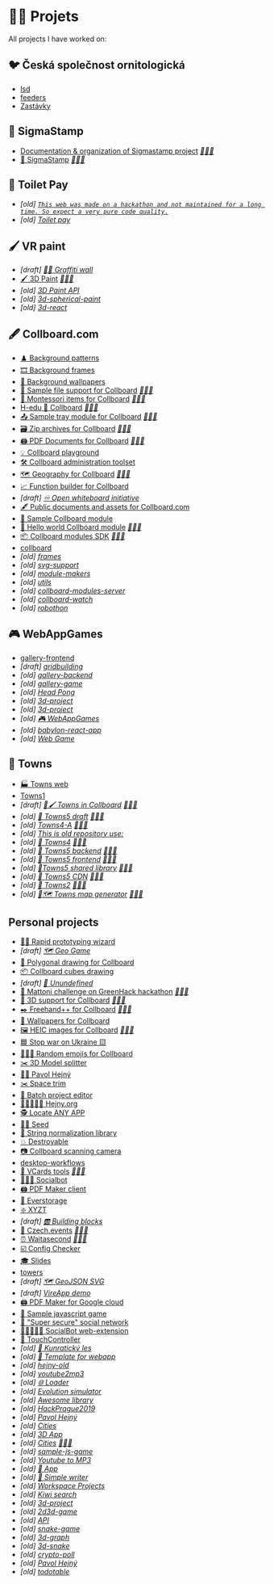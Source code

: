 <!--
Note: See [🦊] in root README for more information
{% include index.html %}
-->

# 👨‍🏭 Projets

<!-- ⚠️ WARNING: This was generated by generate-projects at 2023-01-05T00:51:37.030Z-->
All projects I have worked on:

## 🐦 Česká společnost ornitologická

-   [lsd](#)
-   [feeders](#)
-   [Zastávky](https://zastavky.birdlife.cz/)

## 📜 SigmaStamp

-   [Documentation & organization of Sigmastamp project](https://github.com/sigmastamp) *[🔗](https://github.com/sigmastamp)[👨‍💻](https://github.com/sigmastamp/docs)*
-   [📜 SigmaStamp](https://github.com/sigmastamp) *[🔗](https://github.com/sigmastamp)[👨‍💻](https://github.com/sigmastamp/sigmastamp-frontend)*

## 🧻 Toilet Pay

-   *[old] [`This web was made on a hackathon and not maintained for a long time. So expect a very pure code quality.`](https://github.com/toilet-pay/toilet-pay-web)*
-   *[old] [Toilet pay](https://github.com/toilet-pay/toilet-pay)*

## 🖌 VR paint

-   *[draft] [🎨🧱 Graffiti wall](https://github.com/vrpaint/graffiti-wall)*
-   [🖌 3D Paint](https://vrpaint.github.io/3d-paint/) *[🔗](https://vrpaint.github.io/3d-paint/)[👨‍💻](https://github.com/vrpaint/3d-paint)*
-   *[old] [3D Paint API](https://github.com/vrpaint/file-api)*
-   *[old] [3d-spherical-paint](https://github.com/vrpaint/3d-spherical-paint)*
-   *[old] [3d-react](https://github.com/vrpaint/3d-react)*

## 🖋 Collboard.com

-   [♟️ Background patterns](https://github.com/collboard/background-patterns)
-   [🎞️ Background frames](https://github.com/collboard/background-frames)
-   [🎴 Background wallpapers](https://github.com/collboard/background-wallpapers)
-   [📁 Sample file support for Collboard](https://collboard.com/) *[🔗](https://collboard.com/)[👨‍💻](https://github.com/collboard/sample-file-support)*
-   [🔵 Montessori items for Collboard](https://collboard.com/) *[🔗](https://collboard.com/)[👨‍💻](https://github.com/collboard/montessori)*
-   [H-edu 💙 Collboard](https://www.h-edu.cz/) *[🔗](https://www.h-edu.cz/)[👨‍💻](https://github.com/collboard/hedu-collboard-integration)*
-   [📤 Sample tray module for Collboard](https://collboard.com/) *[🔗](https://collboard.com/)[👨‍💻](https://github.com/collboard/sample-tray-module)*
-   [🗃️ Zip archives for Collboard](https://collboard.com/) *[🔗](https://collboard.com/)[👨‍💻](https://github.com/collboard/zip-support)*
-   [🖨️ PDF Documents for Collboard](https://collboard.com/) *[🔗](https://collboard.com/)[👨‍💻](https://github.com/collboard/pdf-support)*
-   [💡 Collboard playground](https://github.com/collboard/playground)
-   [🛠️ Collboard administration toolset](https://github.com/collboard/collboard-admin)
-   [🗺️ Geography for Collboard](https://github.com/collboard/map) *[🔗](https://github.com/collboard/map)[👨‍💻](https://github.com/collboard/map)*
-   [📈 Function builder for Collboard](https://github.com/collboard/function-builder)
-   *[draft] [♾️ Open whiteboard initiative](https://github.com/collboard/owbi)*
-   [🖋️ Public documents and assets for Collboard.com](https://github.com/collboard/docs)
-   [📘 Sample Collboard module](https://github.com/collboard/sample-art-tool-attribute-module)
-   [📗 Hello world Collboard module](https://collboard.com/) *[🔗](https://collboard.com/)[👨‍💻](https://github.com/collboard/hello-world-module)*
-   [📦 Collboard modules SDK](https://dev.collboard.com/) *[🔗](https://dev.collboard.com/)[👨‍💻](https://github.com/collboard/modules-sdk)*
-   [collboard](https://collboard.com/)
-   *[old] [frames](#)*
-   *[old] [svg-support](https://collboard.com/)*
-   *[old] [module-makers](#)*
-   *[old] [utils](#)*
-   *[old] [collboard-modules-server](#)*
-   *[old] [collboard-watch](#)*
-   *[old] [robothon](https://github.com/collboard/robothon)*

## 🎮 WebAppGames

-   [gallery-frontend](https://github.com/webappgames/gallery-frontend)
-   *[draft] [gridbuilding](https://github.com/webappgames/gridbuilding)*
-   *[old] [gallery-backend](https://github.com/webappgames/gallery-backend)*
-   *[old] [gallery-game](https://github.com/webappgames/gallery-game)*
-   *[old] [Head Pong](https://github.com/webappgames/headpong)*
-   *[old] [3d-project](https://github.com/webappgames/collapse-game)*
-   *[old] [3d-project](https://github.com/webappgames/3d-project)*
-   *[old] [🎮 WebAppGames](https://github.com/webappgames/webappgames)*
-   *[old] [babylon-react-app](https://github.com/webappgames/stream-2017-08-15)*
-   *[old] [Web Game](https://github.com/webappgames/web-game)*

## 🌆 Towns

-   [🏭 Towns web](https://github.com/townsgame/web)
-   [Towns1](#)
-   *[draft] [🌆🖌 Towns in Collboard](https://towns.cz/) [🔗](https://towns.cz/)[👨‍💻](https://github.com/townsgame/collboard-towns)*
-   *[old] [🌆 Towns5 draft](https://towns.cz/) [🔗](https://towns.cz/)[👨‍💻](https://github.com/townsgame/Towns5-draft)*
-   *[old] [Towns4-A](https://towns.cz/) [🔗](https://towns.cz/)[👨‍💻](https://github.com/townsgame/Towns4-A)*
-   *[old] [This is old repository use:](https://github.com/townsgame/Towns5-old)*
-   *[old] [🌆 Towns4](https://towns.cz/) [🔗](https://towns.cz/)[👨‍💻](https://github.com/townsgame/Towns4)*
-   *[old] [🌆 Towns5 backend](https://towns.cz/) [🔗](https://towns.cz/)[👨‍💻](https://github.com/townsgame/Towns5-backend)*
-   *[old] [🌆 Towns5 frontend](https://towns.cz/) [🔗](https://towns.cz/)[👨‍💻](https://github.com/townsgame/Towns5-frontend)*
-   *[old] [🌆Towns5 shared library](https://towns.cz/) [🔗](https://towns.cz/)[👨‍💻](https://github.com/townsgame/Towns5-shared)*
-   *[old] [🌆 Towns5 CDN](https://towns.cz/) [🔗](https://towns.cz/)[👨‍💻](https://github.com/townsgame/Towns5-cdn)*
-   *[old] [🌆 Towns2](https://towns.cz/) [🔗](https://towns.cz/)[👨‍💻](https://github.com/townsgame/Towns2)*
-   *[old] [🌆🗺 Towns map generator](https://towns.cz/) [🔗](https://towns.cz/)[👨‍💻](https://github.com/townsgame/towns-map-generator)*

## Personal projects

-   [🧙‍♂️ Rapid prototyping wizard](https://github.com/hejny/rapid-prototyping-wizard)
-   *[draft] [🗺 Geo Game](https://github.com/hejny/geogame)*
-   [📐 Polygonal drawing for Collboard](https://github.com/hejny/polygon-drawing)
-   [📦 Collboard cubes drawing](https://github.com/hejny/cube-drawing)
-   *[draft] [👻 Unundefined](https://github.com/hejny/unundefined)*
-   [🧴 Mattoni challenge on GreenHack hackathon](https://greenhack.eu/) *[🔗](https://greenhack.eu/)[👨‍💻](https://github.com/hejny/greenhack-mattoni)*
-   [🧱 3D support for Collboard](https://collboard.com/) *[🔗](https://collboard.com/)[👨‍💻](https://github.com/hejny/3d-support)*
-   [✒️ Freehand++ for Collboard](https://collboard.com/) *[🔗](https://collboard.com/)[👨‍💻](https://github.com/hejny/freehand-plus)*
-   [🌆 Wallpapers for Collboard](https://github.com/hejny/collboard-wallpapers)
-   [🖼️ HEIC images for Collboard](https://collboard.com/) *[🔗](https://collboard.com/)[👨‍💻](https://github.com/hejny/heic-support)*
-   [🟦 Stop war on Ukraine 🟨](https://github.com/hejny/Ukraine)
-   [🐇🥀💚 Random emojis for Collboard](https://github.com/hejny/random-arts)
-   [✂️ 3D Model splitter](https://github.com/hejny/model-splitter)
-   [👨‍💼 Pavol Hejný](https://github.com/hejny/hejny)
-   [✂️ Space trim](https://github.com/hejny/spacetrim)
-   [🔼 Batch project editor](https://github.com/hejny/batch-project-editor)
-   [👨🏽‍🤝‍👨🏽 Hejny.org](https://github.com/hejny/hejny.org)
-   [🕵️ Locate ANY APP](https://github.com/hejny/locate-app)
-   [🌾🎲 Seed](https://github.com/hejny/seed)
-   [🧹 String normalization library](https://github.com/hejny/n12)
-   [💥 Destroyable](https://github.com/hejny/destroyable)
-   [📷 Collboard scanning camera](https://github.com/hejny/collboard-camera)
-   [desktop-workflows](https://github.com/hejny/desktop-workflows)
-   [📇 VCards tools](https://hejny.github.io/vcards-batch-opener/) *[🔗](https://hejny.github.io/vcards-batch-opener/)[👨‍💻](https://github.com/hejny/vcard-tools)*
-   [🧑‍🤝‍🧑 Socialbot](https://github.com/hejny/socialbot)
-   [🖨️ PDF Maker client](https://github.com/hejny/pdfmk)
-   [💾 Everstorage](https://github.com/hejny/everstorage)
-   [❇️ XYZT](https://github.com/hejny/xyzt)
-   *[draft] [🆎 Building blocks](https://github.com/hejny/building-blocks)*
-   [📅 Czech.events](https://czech.events/) *[🔗](https://czech.events/)[👨‍💻](https://github.com/hejny/czech.events)*
-   [⏰ Waitasecond](https://hejny.github.io/waitasecond/) *[🔗](https://hejny.github.io/waitasecond/)[👨‍💻](https://github.com/hejny/waitasecond)*
-   [☑️ Config Checker](https://github.com/hejny/configchecker)
-   [🎓 Slides](https://github.com/hejny/slides)
-   [towers](https://github.com/hejny/towers)
-   *[draft] [🗺️ GeoJSON SVG](https://github.com/hejny/geojson-svg)*
-   *[draft] [VireApp demo](https://github.com/hejny/vire)*
-   [🖨️ PDF Maker for Google cloud](https://github.com/hejny/pdfmk-server)
-   [🚀 Sample javascript game](https://github.com/hejny/sample-js-game)
-   [🐜 "Super secure" social network](https://github.com/hejny/secure-app)
-   [🧑🏿‍🤝‍🧑🏿 SocialBot web-extension](https://github.com/hejny/socialbot-webextension)
-   [🤏 TouchController](https://github.com/hejny/touchcontroller)
-   *[old] [🌳 Kunratický les](https://github.com/hejny/kunraticky-les)*
-   *[old] [🔲 Template for webapp](https://github.com/hejny/template-for-webapp)*
-   *[old] [hejny-old](https://github.com/hejny/hejny-old)*
-   *[old] [youtube2mp3](https://github.com/hejny/youtube2mp3)*
-   *[old] [🌐 Loader](https://github.com/hejny/loader)*
-   *[old] [Evolution simulator](https://github.com/hejny/evolution)*
-   *[old] [Awesome library](https://github.com/hejny/awesome-library-boilerplate)*
-   *[old] [HackPrague2019](https://github.com/hejny/HackPrague2019)*
-   *[old] [Pavol Hejný](https://github.com/hejny/pavolhejny)*
-   *[old] [Cities](https://github.com/hejny/mappm)*
-   *[old] [3D App](https://github.com/hejny/sample-babylon-oimo-app)*
-   *[old] [Cities](https://hejny.github.io/cities/) [🔗](https://hejny.github.io/cities/)[👨‍💻](https://github.com/hejny/cities)*
-   *[old] [sample-js-game](https://github.com/hejny/workshop-2018-10-20)*
-   *[old] [Youtube to MP3](https://github.com/hejny/youtube)*
-   *[old] [📄 App](https://github.com/hejny/sample-react-mobx-app)*
-   *[old] [🧻 Simple writer](https://github.com/hejny/writer)*
-   *[old] [Workspace Projects](https://github.com/hejny/batchgit-projects)*
-   *[old] [Kiwi search](https://github.com/hejny/kiwi-js-week)*
-   *[old] [3d-project](https://github.com/hejny/whatthehill)*
-   *[old] [2d3d-game](https://github.com/hejny/2d3d-game)*
-   *[old] [API](https://github.com/hejny/crypto-donate)*
-   *[old] [snake-game](https://github.com/hejny/snake-game)*
-   *[old] [3d-graph](https://github.com/hejny/3d-graph)*
-   *[old] [3d-snake](https://github.com/hejny/3d-snake)*
-   *[old] [crypto-poll](https://github.com/hejny/crypto-poll)*
-   *[old] [Pavol Hejný](https://github.com/hejny/pavolhejny-old)*
-   *[old] [todotable](https://github.com/hejny/todotable)*